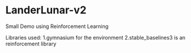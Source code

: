 # LanderLunar-v2
Small Demo using Reinforcement Learning

Libraries used:
1.gymnasium for the environment
2.stable_baselines3 is an reinforcement library         

